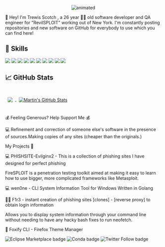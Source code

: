 <p align="center">
  <img src="https://caniphish.com/assets/images/hero/Phishing-Hero-Moving.gif" alt="animated" />
</p>


   
🙌 Hey! I'm Trewis Scotch , a 26 year 👨‍💻 old software developer and QA engineer for "RevilSPLOIT" working out of New York. I'm constantly posting repositories and new software on GitHub for everybody to use which you can find here!

## 💼 Skills

![](https://img.shields.io/badge/Code-Ionic-informational?style=flat&logo=ionic&logoColor=white&color=4AB197)
![](https://img.shields.io/badge/Code-React-informational?style=flat&logo=react&logoColor=white&color=4AB197)
![](https://img.shields.io/badge/Code-Redux-informational?style=flat&logo=Redux&logoColor=white&color=4AB197)
![](https://img.shields.io/badge/Code-Gatsby-informational?style=flat&logo=gatsby&logoColor=white&color=4AB197)
![](https://img.shields.io/badge/Code-JavaScript-informational?style=flat&logo=JavaScript&logoColor=white&color=4AB197)
![](https://img.shields.io/badge/Code-TypeScript-informational?style=flat&logo=TypeScript&logoColor=white&color=4AB197)
![](https://img.shields.io/badge/Code-Java-informational?style=flat&logo=Java&logoColor=white&color=4AB197)
![](https://img.shields.io/badge/Code-.NET-informational?style=flat&logo=.net&logoColor=white&color=4AB197)
![](https://img.shields.io/badge/Code-MongoDB-informational?style=flat&logo=MongoDB&logoColor=white&color=4AB197)
![](https://img.shields.io/badge/Code-MySQL-informational?style=flat&logo=MySQL&logoColor=white&color=4AB197)


## &#x1f4c8; GitHub Stats

<br>

<a href="https://github.com/trewisscotch">
  <img align="center" style="margin:0.5rem" src="https://github-readme-stats.vercel.app/api/top-langs/?username=trewisscotch&hide=html,css&title_color=ffffff&text_color=c9cacc&icon_color=4AB197&bg_color=1A2B34" />
</a>

<a href="https://github.com/trewisscotch">
  <img align="center" style="margin:0.5rem" src="https://github-readme-stats.vercel.app/api?username=trewisscotch&show_icons=true&line_height=27&count_private=true&title_color=ffffff&text_color=c9cacc&icon_color=4AB097&bg_color=1A2B34" alt="Martin's GitHub Stats" />
</a>

<br>
<br>

💰 Feeling Generous? Help Support Me 💰

💻 Refinement and correction of someone else's software in the presence of sources.Making copies of any sites (cheaper than the originals.)

My Projects 📝

💻 PHISHSITE-Evilginx2 - This is a collection of phishing sites I have designed for perfect phishing

FireSPLOIT is a penetration testing toolkit aimed at making it easy to learn how to use bigger, more complicated frameworks like Metasploit.

💻 wen0ne - CLI System Information Tool for Windows Written in Golang

🐱‍💻 F1r3 - instant creation of phishing sites [clones] - [reverse proxy] to obtain login information


Allows you to display system information through your command line without needing to have any hacky bash fixes to run neofetch.

🦊 Foxify CLI - Firefox Theme Manager
 
<img alt="Eclipse Marketplace badge" src="https://img.shields.io/badge/updated-today-brightgreen"> <img alt="Conda badge" src="https://img.shields.io/badge/platform-linux--64%20%7C%20win--32%20%7C%20osx--64%20%7C%20win--64-lightgrey"> <img alt="Twitter Follow badge" src="https://img.shields.io/badge/Follow-161-lightgrey?logo=twitter&amp;style=social">

